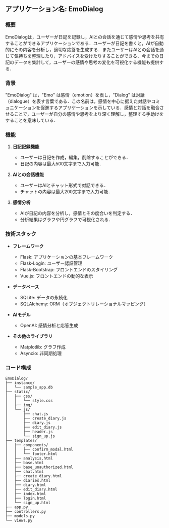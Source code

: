 ## アプリケーション名: EmoDialog

### 概要
EmoDialogは，ユーザーが日記を記録し，AIとの会話を通じて感情や思考を共有することができるアプリケーションである．ユーザーが日記を書くと，AIが自動的にその内容を分析し，適切な応答を生成する．またユーザーはAIとの会話を通じて気持ちを整理したり，アドバイスを受けたりすることができる．今までの日記のデータを集計して，ユーザーの感情や思考の変化を可視化する機能も提供する．

### 背景
"EmoDialog" は，"Emo" は感情（emotion）を表し，"Dialog" は対話（dialogue）を表す言葉である．この名前は，感情を中心に据えた対話やコミュニケーションを促進するアプリケーションを示している．感情と対話を融合させることで，ユーザーが自分の感情や思考をより深く理解し，整理する手助けをすることを意味している．

### 機能

1. **日記記録機能**
    - ユーザーは日記を作成，編集，削除することができる．
    - 日記の内容は最大500文字まで入力可能．

2. **AIとの会話機能**
    - ユーザーはAIとチャット形式で対話できる．
    - チャットの内容は最大200文字まで入力可能．

3. **感情分析**
    - AIが日記の内容を分析し，感情とその度合いを判定する．
    - 分析結果はグラフや円グラフで可視化される．

### 技術スタック

- **フレームワーク**
  - Flask: アプリケーションの基本フレームワーク
  - Flask-Login: ユーザー認証管理
  - Flask-Bootstrap: フロントエンドのスタイリング
  - Vue.js: フロントエンドの動的な表示

- **データベース**
  - SQLite: データの永続化
  - SQLAlchemy: ORM（オブジェクトリレーショナルマッピング）

- **AIモデル**
  - OpenAI: 感情分析と応答生成

- **その他のライブラリ**
  - Matplotlib: グラフ作成
  - Asyncio: 非同期処理

### コード構成

```plaintext
EmoDialog/
├── instance/
│   └── sample_app.db
├── static/
│   ├── css/
│   │   └── style.css
│   ├── img/
│   └── js/
│       ├── chat.js
│       ├── create_diary.js
│       ├── diary.js
│       ├── edit_diary.js
│       ├── header.js
│       └── sign_up.js
├── templates/
│   ├── components/
│   │   ├── confirm_modal.html
│   │   └── footer.html
│   ├── analysis.html
│   ├── base.html
│   ├── base_unauthorized.html
│   ├── chat.html
│   ├── create_diary.html
│   ├── diaries.html
│   ├── diary.html
│   ├── edit_diary.html
│   ├── index.html
│   ├── login.html
│   └── sign_up.html
├── app.py
├── controllers.py
├── models.py
└── views.py

```
